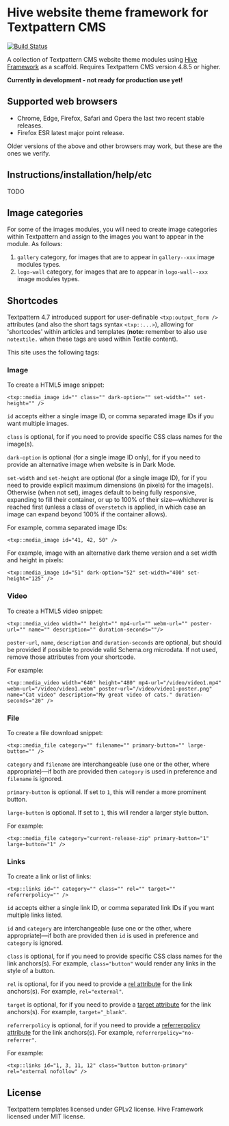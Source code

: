 # Hive website theme framework for Textpattern CMS

[![Build Status](https://travis-ci.com/philwareham/textpattern-hive-framework.svg)](https://travis-ci.com/philwareham/textpattern-hive-framework)

A collection of Textpattern CMS website theme modules using [Hive Framework](https://github.com/philwareham/hive-framework) as a scaffold. Requires Textpattern CMS version 4.8.5 or higher.

**Currently in development - not ready for production use yet!**

## Supported web browsers

* Chrome, Edge, Firefox, Safari and Opera the last two recent stable releases.
* Firefox ESR latest major point release.

Older versions of the above and other browsers may work, but these are the ones we verify.

## Instructions/installation/help/etc

TODO

## Image categories

For some of the images modules, you will need to create image categories within Textpattern and assign to the images you want to appear in the module. As follows:

1. `gallery` category, for images that are to appear in `gallery--xxx` image modules types.
2. `logo-wall` category, for images that are to appear in `logo-wall--xxx` image modules types.

## Shortcodes

Textpattern 4.7 introduced support for user-definable `<txp:output_form />` attributes (and also the short tags syntax `<txp::...>`), allowing for 'shortcodes' within articles and templates (**note:** remember to also use `notextile.` when these tags are used within Textile content).

This site uses the following tags:

### Image

To create a HTML5 image snippet:

    <txp::media_image id="" class="" dark-option="" set-width="" set-height="" />

`id` accepts either a single image ID, or comma separated image IDs if you want multiple images.

`class` is optional, for if you need to provide specific CSS class names for the image(s).

`dark-option` is optional (for a single image ID only), for if you need to provide an alternative image when website is in Dark Mode.

`set-width` and `set-height` are optional (for a single image ID), for if you need to provide explicit maximum dimensions (in pixels) for the image(s). Otherwise (when not set), images default to being fully responsive, expanding to fill their container, or up to 100% of their size—whichever is reached first (unless a class of `overstetch` is applied, in which case an image can expand beyond 100% if the container allows).

For example, comma separated image IDs:

    <txp::media_image id="41, 42, 50" />

For example, image with an alternative dark theme version and a set width and height in pixels:

    <txp::media_image id="51" dark-option="52" set-width="400" set-height="125" />

### Video

To create a HTML5 video snippet:

    <txp::media_video width="" height="" mp4-url="" webm-url="" poster-url="" name="" description="" duration-seconds=""/>

`poster-url`, `name`, `description` and `duration-seconds` are optional, but should be provided if possible to provide valid Schema.org microdata. If not used, remove those attributes from your shortcode.

For example:

    <txp::media_video width="640" height="480" mp4-url="/video/video1.mp4" webm-url="/video/video1.webm" poster-url="/video/video1-poster.png" name="Cat video" description="My great video of cats." duration-seconds="20" />

### File

To create a file download snippet:

    <txp::media_file category="" filename="" primary-button="" large-button="" />

`category` and `filename` are interchangeable (use one or the other, where appropriate)—if both are provided then `category` is used in preference and `filename` is ignored.

`primary-button` is optional. If set to `1`, this will render a more prominent button.

`large-button` is optional. If set to `1`, this will render a larger style button.

For example:

    <txp::media_file category="current-release-zip" primary-button="1" large-button="1" />

### Links

To create a link or list of links:

    <txp::links id="" category="" class="" rel="" target="" referrerpolicy="" />

`id` accepts either a single link ID, or comma separated link IDs if you want multiple links listed.

`id` and `category` are interchangeable (use one or the other, where appropriate)—if both are provided then `id` is used in preference and `category` is ignored.

`class` is optional, for if you need to provide specific CSS class names for the link anchors(s). For example, `class="button"` would render any links in the style of a button.

`rel` is optional, for if you need to provide a [rel attribute](https://developer.mozilla.org/en-US/docs/Web/HTML/Attributes/rel) for the link anchors(s). For example, `rel="external"`.

`target` is optional, for if you need to provide a [target attribute](https://developer.mozilla.org/en-US/docs/Web/HTML/Element/a#target) for the link anchors(s). For example, `target="_blank"`.

`referrerpolicy` is optional, for if you need to provide a [referrerpolicy attribute](https://developer.mozilla.org/en-US/docs/Web/HTML/Element/a#referrerpolicy) for the link anchors(s). For example, `referrerpolicy="no-referrer"`.

For example:

    <txp::links id="1, 3, 11, 12" class="button button-primary" rel="external nofollow" />

## License

Textpattern templates licensed under GPLv2 license. Hive Framework licensed under MIT license.
